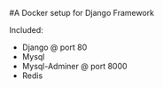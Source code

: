 #A Docker setup for Django Framework

Included:
- Django @ port 80
- Mysql
- Mysql-Adminer @ port 8000
- Redis
